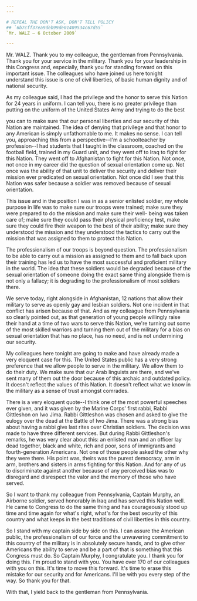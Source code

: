 ```yaml
---
---

# REPEAL THE DON'T ASK, DON'T TELL POLICY
## `6b7cff37ea9deb99de01409534c67d55`
`Mr. WALZ — 6 October 2009`

---
```



Mr. WALZ. Thank you to my colleague, the gentleman from Pennsylvania. 
Thank you for your service in the military. Thank you for your 
leadership in this Congress and, especially, thank you for standing 
forward on this important issue. The colleagues who have joined us here 
tonight understand this issue is one of civil liberties, of basic human 
dignity and of national security.

As my colleague said, I had the privilege and the honor to serve this 
Nation for 24 years in uniform. I can tell you, there is no greater 
privilege than putting on the uniform of the United States Army and 
trying to do the best


you can to make sure that our personal liberties and our security of 
this Nation are maintained. The idea of denying that privilege and that 
honor to any American is simply unfathomable to me. It makes no sense. 
I can tell you, approaching this from a perspective--I'm a 
schoolteacher by profession--I had students that I taught in the 
classroom, coached on the football field, trained in my Guard unit, and 
they went off to Iraq to fight for this Nation. They went off to 
Afghanistan to fight for this Nation. Not once, not once in my career 
did the question of sexual orientation come up. Not once was the 
ability of that unit to deliver the security and deliver their mission 
ever predicated on sexual orientation. Not once did I see that this 
Nation was safer because a soldier was removed because of sexual 
orientation.


This issue and in the position I was in as a senior enlisted soldier, 
my whole purpose in life was to make sure our troops were trained; make 
sure they were prepared to do the mission and make sure their well-
being was taken care of; make sure they could pass their physical 
proficiency test, make sure they could fire their weapon to the best of 
their ability; make sure they understood the mission and they 
understood the tactics to carry out the mission that was assigned to 
them to protect this Nation.

The professionalism of our troops is beyond question. The 
professionalism to be able to carry out a mission as assigned to them 
and to fall back upon their training has led us to have the most 
successful and proficient military in the world. The idea that these 
soldiers would be degraded because of the sexual orientation of someone 
doing the exact same thing alongside them is not only a fallacy; it is 
degrading to the professionalism of most soldiers there.

We serve today, right alongside in Afghanistan, 12 nations that allow 
their military to serve as openly gay and lesbian soldiers. Not one 
incident in that conflict has arisen because of that. And as my 
colleague from Pennsylvania so clearly pointed out, as that generation 
of young people willingly raise their hand at a time of two wars to 
serve this Nation, we're turning out some of the most skilled warriors 
and turning them out of the military for a bias on sexual orientation 
that has no place, has no need, and is not undermining our security.

My colleagues here tonight are going to make and have already made a 
very eloquent case for this. The United States public has a very strong 
preference that we allow people to serve in the military. We allow them 
to do their duty. We make sure that our Arab linguists are there, and 
we've sent many of them out the door because of this archaic and 
outdated policy. It doesn't reflect the values of this Nation. It 
doesn't reflect what we know in the military as a sense of trust 
amongst comrades.

There is a very eloquent quote--I think one of the most powerful 
speeches ever given, and it was given by the Marine Corps' first rabbi, 
Rabbi Gittleshon on Iwo Jima. Rabbi Gittleshon was chosen and asked to 
give the eulogy over the dead at the Battle of Iwo Jima. There was a 
strong bias about having a rabbi give last rites over Christian 
soldiers. The decision was made to have three different services. But 
during Rabbi Gittleshon's remarks, he was very clear about this: an 
enlisted man and an officer lay dead together, black and white, rich 
and poor, sons of immigrants and fourth-generation Americans. Not one 
of those people asked the other why they were there. His point was, 
theirs was the purest democracy, arm in arm, brothers and sisters in 
arms fighting for this Nation. And for any of us to discriminate 
against another because of any perceived bias was to disregard and 
disrespect the valor and the memory of those who have served.

So I want to thank my colleague from Pennsylvania, Captain Murphy, an 
Airborne soldier, served honorably in Iraq and has served this Nation 
well. He came to Congress to do the same thing and has courageously 
stood up time and time again for what's right, what's for the best 
security of this country and what keeps in the best traditions of civil 
liberties in this country.

So I stand with my captain side by side on this. I can assure the 
American public, the professionalism of our force and the unwavering 
commitment to this country of the military is in absolutely secure 
hands, and to give other Americans the ability to serve and be a part 
of that is something that this Congress must do. So Captain Murphy, I 
congratulate you. I thank you for doing this. I'm proud to stand with 
you. You have over 170 of our colleagues with you on this. It's time to 
move this forward. It's time to erase this mistake for our security and 
for Americans. I'll be with you every step of the way. So thank you for 
that.

With that, I yield back to the gentleman from Pennsylvania.
